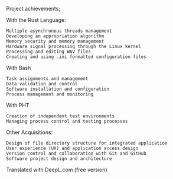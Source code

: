 Project achievements;

With the Rust Language:

    Multiple asynchronous threads management
    Developing an appropriation algorithm
    Memory security and memory management
    Hardware signal processing through the Linux kernel
    Processing and editing WAV files
    Creating and using .ini formatted configuration files

With Bash

    Task assignments and management
    Data validation and control
    Software installation and configuration
    Process management and monitoring

With PHT

    Creation of independent test environments
    Managing process control and testing processes

Other Acquisitions:

    Design of file directory structure for integrated application
    User experience (UX) and application access design
    Version control and collaboration with Git and GitHub
    Software project design and architecture

Translated with DeepL.com (free version)